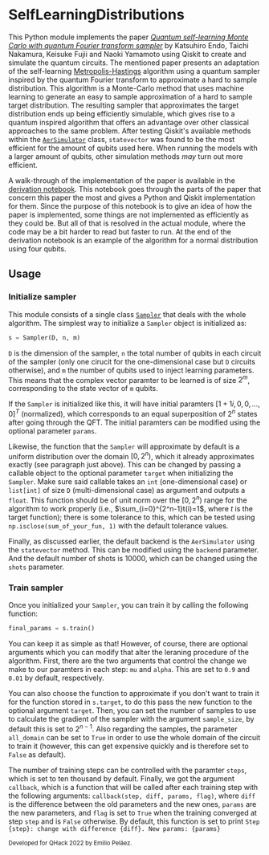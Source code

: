 # SelfLearningDistributions

This Python module implements the paper [*Quantum self-learning Monte Carlo with quantum Fourier transform sampler*](https://arxiv.org/abs/2005.14075) by Katsuhiro Endo, Taichi Nakamura, Keisuke Fujii and Naoki Yamamoto using Qiskit to create and simulate the quantum circuits. The mentioned paper presents an adaptation of the self-learning [Metropolis-Hastings](https://en.wikipedia.org/wiki/Metropolis–Hastings_algorithm) algorithm using a quantum sampler inspired by the quantum Fourier transform to approximate a hard to sample distribution. This algorithm is a Monte-Carlo method that uses machine learning to generate an easy to sample approximation of a hard to sample target distribution. The resulting sampler that approximates the target distribution ends up being efficiently simulable, which gives rise to a quantum inspired algorithm that offers an advantage over other classical approaches to the same problem. After testing Qiskit's available methods within the [`AerSimulator`](https://qiskit.org/documentation/stubs/qiskit.providers.aer.AerSimulator.html) class, `statevector` was found to be the most efficient for the amount of qubits used here. When running the models with a larger amount of qubits, other simulation methods *may* turn out more efficient. 

A walk-through of the implementation of the paper is available in the [derivation notebook](https://github.com/epelaaez/SelfLearningDistributions/tree/main/notebooks). This notebook goes through the parts of the paper that concern this paper the most and gives a Python and Qiskit implementation for them. Since the purpose of this notebook is to give an idea of how the paper is implemented, some things are not implemented as efficiently as they could be. But all of that is resolved in the actual module, where the code may be a bit harder to read but faster to run. At the end of the derivation notebook is an example of the algorithm for a normal distribution using four qubits. 

## Usage

### Initialize sampler

This module consists of a single class [`Sampler`](https://github.com/epelaaez/SelfLearningDistributions/blob/main/selflearning/sampler.py#L3) that deals with the whole algorithm. The simplest way to initialize a `Sampler` object is initialized as:

```python
s = Sampler(D, n, m)
```

`D` is the dimension of the sampler, `n` the total number of qubits in each circuit of the sampler (only one cirucit for the one-dimensional case but `D` circuits otherwise), and `m` the number of qubits used to inject learning parameters. This means that the complex vector paramter to be learned is of size $2^m$, corresponding to the state vector of `m` qubits.

If the `Sampler` is initialized like this, it will have initial paramters $[1 + 1i, 0, 0, \dots, 0]^T$ (normalized), which corresponds to an equal superposition of $2^n$ states after going through the QFT. The initial paramters can be modified using the optional parameter `params`.

Likewise, the function that the `Sampler` will approximate by default is a uniform distribution over the domain $[0, 2^n)$, which it already approximates exactly (see paragraph just above). This can be changed by passing a callable object to the optional parameter `target` when initializing the `Sampler`. Make sure said callable takes an `int` (one-dimensional case) or `list[int]` of size `D` (multi-dimensional case) as argument and outputs a `float`. This function should be of unit norm over the $[0, 2^n)$ range for the algorithm to work properly (i.e., $\sum_{i=0}^{2^n-1}t(i)=1$, where $t$ is the target function); there is some tolerance to this, which can be tested using `np.isclose(sum_of_your_fun, 1)` with the default tolerance values.

Finally, as discussed earlier, the default backend is the `AerSimulator` using the `statevector` method. This can be modified using the `backend` parameter. And the default number of shots is $10000$, which can be changed using the `shots` parameter.

### Train sampler

Once you initialized your `Sampler`, you can train it by calling the following function:

```python
final_params = s.train()
```

You can keep it as simple as that! However, of course, there are optional arguments which you can modify that alter the leraning procedure of the algorithm. First, there are the two arguments that control the change we make to our paramters in each step: `mu` and `alpha`. This are set to `0.9` and `0.01` by default, respectively. 

You can also choose the function to approximate if you don't want to train it for the function stored in `s.target`, to do this pass the new function to the optional argument `target`. Then, you can set the number of samples to use to calculate the gradient of the sampler with the argument `sample_size`, by default this is set to $2^{n-1}$. Also regarding the samples, the parameter `all_domain` can be set to `True` in order to use the whole domain of the circuit to train it (however, this can get expensive quickly and is therefore set to `False` as default).

The number of training steps can be controlled with the paramter `steps`, which is set to ten thousand by default. Finally, we got the argument `callback`, which is a function that will be called after each training step with the following arguments: `callback(step, diff, params, flag)`, where `diff` is the difference between the old parameters and the new ones, `params` are the new parameters, and `flag` is set to `True` when the training converged at step `step` and is `False` otherwise. By default, this function is set to print `Step {step}: change with difference {diff}. New params: {params}`

<sub>
Developed for QHack 2022 by Emilio Peláez.
</sub>
